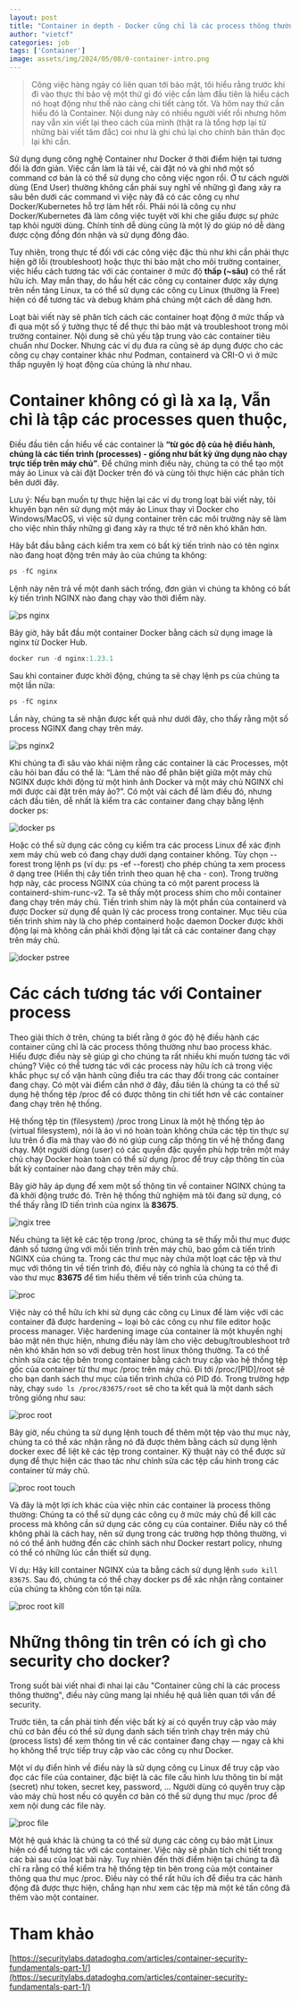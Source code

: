 ```yaml
---
layout: post
title: "Container in depth - Docker cũng chỉ là các process thông thường, P1"
author: "vietcf"
categories: job
tags: ['Container']
image: assets/img/2024/05/08/0-container-intro.png
---
```



>Công việc hàng ngày có liên quan tới bảo mật, tôi hiểu rằng trước khi đi vào thực thi bảo vệ một thứ gì đó việc cần làm đầu tiên là hiểu cách nó hoạt động như thế nào càng chi tiết càng tốt. Và hôm nay thứ cần hiểu đó là Container. Nội dung này có nhiều người viết rồi nhưng hôm nay vẫn xin viết lại theo cách của mình (thật ra là tổng hợp lại từ những bài viết tâm đắc) coi như là ghi chú lại cho chính bản thân đọc lại khi cần.

Sử dụng dụng công nghệ Container như Docker ở thời điểm hiện tại tương đối là đơn giản. Việc cần làm là tải về, cài đặt nó và ghi nhớ một số command cơ bản là có thể sử dụng cho công việc ngon rồi. Ở tư cách người dùng (End User) thường không cần phải suy nghĩ về những gì đang xảy ra sâu bên dưới các command vì việc này đã có các công cụ như Docker/Kubernetes hỗ trợ làm hết rồi. Phải nói là công cụ như Docker/Kubernetes đã làm công việc tuyệt vời khi che giấu được sự phức tạp khỏi người dùng. Chính tính dễ dùng cũng là một lý do giúp nó dễ dàng được cộng đồng đón nhận và sử dụng đông đảo. 

Tuy nhiên, trong thực tế đối với các công việc đặc thù như khi cần phải thực hiện gỡ lỗi (troubleshoot) hoặc thực thi bảo mật cho môi trường container, việc hiểu cách tương tác với các container ở mức độ **thấp (~sâu)** có thể rất hữu ích. May mắn thay, do hầu hết các công cụ container được xây dựng trên nền tảng Linux, ta có thể sử dụng các công cụ Linux (thường là Free) hiện có để tương tác và debug khám phá chúng một cách dễ dàng hơn.  

Loạt bài viết này sẽ phân tích cách các container hoạt động ở mức thấp và đi qua một số ý tưởng thực tế để thực thi bảo mật và troubleshoot trong môi trường container. Nội dung sẽ chủ yếu tập trung vào các container tiêu chuẩn như Docker. Nhưng các ví dụ đưa ra cũng sẽ áp dụng được cho các công cụ chạy container khác như Podman, containerd và CRI-O vì ở mức thấp nguyên lý hoạt động của chúng là như nhau.

# Container không có gì là xa lạ, Vẫn chỉ là tập các processes quen thuộc,

Điều đầu tiên cần hiểu về các container là **“từ góc độ của hệ điều hành, chúng là các tiến trình (processes) - giống như bất kỳ ứng dụng nào chạy trực tiếp trên máy chủ”**. Để chứng minh điều này, chúng ta có thể tạo một máy ảo Linux và cài đặt Docker trên đó và cùng tôi thực hiện các phân tích bên dưới đây.

Lưu ý: Nếu bạn muốn tự thực hiện lại các ví dụ trong loạt bài viết này, tôi khuyên bạn nên sử dụng một máy ảo Linux thay vì Docker cho Windows/MacOS, vì việc sử dụng container trên các môi trường này sẽ làm cho việc nhìn thấy những gì đang xảy ra thực tế trở nên khó khăn hơn.

Hãy bắt đầu bằng cách kiểm tra xem có bất kỳ tiến trình nào có tên nginx nào đang hoạt động trên máy ảo của chúng ta không:

```jsx
ps -fC nginx
```

Lệnh này nên trả về một danh sách trống, đơn giản vì chúng ta không có bất kỳ tiến trình NGINX nào đang chạy vào thời điểm này.

![ps nginx]({{site.url}}/assets/img/2024/05/08/1-container-nginx.png)

Bây giờ, hãy bắt đầu một container Docker bằng cách sử dụng image là nginx từ Docker Hub.

```jsx
docker run -d nginx:1.23.1
```

Sau khi container được khởi động, chúng ta sẽ chạy lệnh ps của chúng ta một lần nữa:

```jsx
ps -fC nginx
```

Lần này, chúng ta sẽ nhận được kết quả như dưới đây, cho thấy rằng một số process NGINX đang chạy trên máy. 

![ps nginx2]({{site.url}}/assets/img/2024/05/08/2-container-nginx.png)

Khi chúng ta đi sâu vào khái niệm rằng các container là các Processes, một câu hỏi ban đầu có thể là: “Làm thế nào để phân biệt giữa một máy chủ NGINX được khởi động từ một hình ảnh Docker và một máy chủ NGINX chỉ mới được cài đặt trên máy ảo?”. Có một vài cách để làm điều đó, nhưng cách đầu tiên, dễ nhất là kiểm tra các container đang chạy bằng lệnh docker ps:

![docker ps]({{site.url}}/assets/img/2024/05/08/3-container-dockerps.png)

Hoặc có thể sử dụng các công cụ kiểm tra các process Linux để xác định xem máy chủ web có đang chạy dưới dạng container không. Tùy chọn --forest trong lệnh ps (ví dụ: ps -ef --forest) cho phép chúng ta xem process ở dạng tree (Hiển thị cây tiến trình theo quan hệ cha - con). Trong trường hợp này, các process NGINX của chúng ta có một  parent  process  là containerd-shim-runc-v2. Ta sẽ thấy một process shim cho mỗi container đang chạy trên máy chủ. Tiến trình shim này là một phần của containerd và được Docker sử dụng để quản lý các  process trong container. Mục tiêu của tiến trình shim này là cho phép containerd hoặc daemon Docker được khởi động lại mà không cần phải khởi động lại tất cả các container đang chạy trên máy chủ.

![docker pstree]({{site.url}}/assets/img/2024/05/08/4-container-pstree.png)


# Các cách tương tác với Container process

Theo giải thích ở trên, chúng ta biết rằng ở góc độ hệ điều hành các container cũng chỉ là các process thông thường như bao process khác. Hiểu được điều này sẽ giúp gì cho chúng ta rất nhiều khi muốn tương tác với chúng? Việc có thể tương tác với các process này hữu ích cả trong việc khắc phục sự cố vận hành cũng điều tra các thay đổi trong các container đang chạy. Có một vài điểm cần nhớ ở đây, đầu tiên là chúng ta có thể sử dụng hệ thống tệp /proc để có được thông tin chi tiết hơn về các container đang chạy trên hệ thống.

Hệ thống tệp tin (filesystem) /proc trong Linux là một hệ thống tệp ảo (virtual filesystem), nói là ảo vì nó hoàn toàn không chứa các tệp tin thực sự lưu trên ổ đĩa mà thay vào đó nó giúp cung cấp thông tin về hệ thống đang chạy. Một người dùng (user) có các quyền đặc quyền phù hợp trên một máy chủ chạy Docker hoàn toàn có thể sử dụng /proc để truy cập thông tin của bất kỳ container nào đang chạy trên máy chủ.

Bây giờ hãy áp dụng để xem một số thông tin về container NGINX chúng ta đã khởi động trước đó. Trên hệ thống thử nghiệm mà tôi đang sử dụng, có thể thấy rằng ID tiến trình của nginx là **83675**. 

![ngix tree]({{site.url}}/assets/img/2024/05/08/4-pstree-nginx.png)

Nếu chúng ta liệt kê các tệp trong /proc, chúng ta sẽ thấy mỗi thư mục được đánh số tương ứng với mỗi tiến trình trên máy chủ, bao gồm cả tiến trình NGINX của chúng ta. Trong các thư mục này chứa một loạt các tệp và thư mục với thông tin về tiến trình đó, điều này có nghĩa là chúng ta có thể đi vào thư mục **83675** để tìm hiểu thêm về tiến trình của chúng ta.

![proc]({{site.url}}/assets/img/2024/05/08/4-proc.png)

Việc này có thể hữu ích khi sử dụng các công cụ Linux để làm việc với các container đã được hardening ~ loại bỏ các công cụ như file editor hoặc process manager. Việc hardening image của container là một khuyến nghị bảo mật nên thực hiện, nhưng điều này làm cho việc debug/troubleshoot trở nên khó khăn hơn so với debug trên host linux thông thường. Ta có thể chỉnh sửa các tệp bên trong container bằng cách truy cập vào hệ thống tệp gốc của container từ thư mục /proc trên máy chủ. Đi tới /proc/[PID]/root sẽ cho bạn danh sách thư mục của tiến trình chứa có PID đó. Trong trường hợp này, chạy ```sudo ls /proc/83675/root``` sẽ cho ta kết quả là một danh sách trông giống như sau:

![proc root]({{site.url}}/assets/img/2024/05/08/4-pstree-nginx-root.png)

Bây giờ, nếu chúng ta sử dụng lệnh touch để thêm một tệp vào thư mục này, chúng ta có thể xác nhận rằng nó đã được thêm bằng cách sử dụng lệnh docker exec để liệt kê các tệp trong container. Kỹ thuật này có thể được sử dụng để thực hiện các thao tác như chỉnh sửa các tệp cấu hình trong các container từ máy chủ.

![proc root touch]({{site.url}}/assets/img/2024/05/08/4-pstree-nginx-root-touch.png)

Và đây là một lợi ích khác của việc nhìn các container là process thông thường: Chúng ta có thể sử dụng các công cụ ở mức máy chủ để kill các process mà không cần sử dụng các công cụ của container. Điều này có thể không phải là cách hay, nên sử dụng trong các trường hợp thông thường, vì nó có thể ảnh hưởng đến các chính sách như Docker restart policy, nhưng có thể có những lúc cần thiết sử dụng.

Ví dụ: Hãy kill container NGINX của ta bằng cách sử dụng lệnh ```sudo kill 83675```. Sau đó, chúng ta có thể chạy docker ps để xác nhận rằng container của chúng ta không còn tồn tại nữa.


![proc root kill]({{site.url}}/assets/img/2024/05/08/4-pstree-nginx-root-kill.png)


# Những thông tin trên có ích gì cho security cho docker?

Trong suốt bài viết nhai đi nhai lại câu "Container cũng chỉ là các process thông thường", điều này cũng mang lại nhiều hệ quả liên quan tới vấn đề security.

Trước tiên, ta cần phải tính đến việc bất kỳ ai có quyền truy cập vào máy chủ cơ bản đều có thể sử dụng danh sách tiến trình chạy trên máy chủ (process lists) để xem thông tin về các container đang chạy — ngay cả khi họ không thể trực tiếp truy cập vào các công cụ như Docker.

Một ví dụ điển hình về điều này là sử dụng công cụ Linux để truy cập vào đọc các file của container, đặc biệt là các file cấu hình lưu thông tin bí mật (secret) như token, secret key, password, ... Người dùng có quyền truy cập vào máy chủ host nếu có quyền cơ bản có thể sử dụng thư mục /proc để xem nội dung các file này. 

![proc file]({{site.url}}/assets/img/2024/05/08/5-read-file-secret.png)

Một hệ quả khác là chúng ta có thể sử dụng các công cụ bảo mật Linux hiện có để tương tác với các container. Việc này sẽ phân tích chi tiết trong các bài sau của loạt bài này. Tuy nhiên đến thời điểm hiện tại chúng ta đã chỉ ra rằng có thể kiểm tra hệ thống tệp tin bên trong của một container thông qua thư mục /proc. Điều này có thể rất hữu ích để điều tra các hành động đã được thực hiện, chẳng hạn như xem các tệp mà một kẻ tấn công đã thêm vào một container.

# Tham khảo

[https://securitylabs.datadoghq.com/articles/container-security-fundamentals-part-1/](https://securitylabs.datadoghq.com/articles/container-security-fundamentals-part-1/)